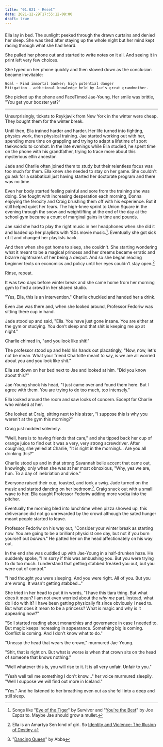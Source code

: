 ```yaml
---
title: "01.021 - Reset"
date: 2021-12-29T17:55:12-08:00
draft: true
---
```

###

Ella lay in bed.  The sunlight peeked through the drawn curtains and denied her sleep. She was tired after staying up the whole night but her mind kept racing through what she had heard. 

She pulled her phone out and started to write notes on it all. And seeing it in print left very few choices. 

She typed on her phone quickly and then slowed down as the conclusion became inevitable:

    Goal - Find immortal banker; high potential danger
    Mitigation - additional knowledge held by Jae's great grandmother.
    
She picked up the phone and FaceTimed Jae-Young. Her smile was brittle, "You get your booster yet?"

---

Unsurprisingly, tickets to Reykjavik from New York in the winter were cheap.  They bought them for the winter break.  

Until then, Ella trained harder and harder. Her life turned into fighting, physics work, then physical training. Jae started working out with her, spending more time on grappling and trying to adapt a lifetime of sport taekwondo to combat. In the late evenings while Ella studied, he spent time on the phone with his grandfather, trying to trace more about this mysterious elfin ancestor.

Jade and Charlie often joined them to study but their relentless focus was too much for them. Ella knew she needed to stay on her game. She couldn't go ask for a sabbatical just having started her doctorate program and there was no time. 

Even her body started feeling painful and sore from the training she was doing. She fought with increasing desperation each morning, Donna enjoying the ferocity and Craig brushing them off with his experience. But it still helped quiet her fears. The high-knee sprint to Union Square in the evening through the snow and weightlifting  at the end of the day at the school gym became a count of marginal gains in time and pounds.

Jae said she had to play the right music in her headphones when she did it and loaded up her playlists with '80s movie music.[^1]. Eventually she got sick of it and changed her playlists back. 

And then when she got home to sleep, she couldn't. She starting wondering what it meant to be a magical princess and her dreams became erratic and bizarre nightmares of her being a despot.  And so she began reading beginner texts on economics and policy until her eyes couldn't stay open.[^2]

Rinse, repeat. 

It was two days before winter break and she came home from her morning gym to find a crowd in her shared studio.  

"Yes, Ella, this is an intervention."  Charlie chuckled and handed her a drink. 

Even Jae was there and, when she looked around, Professor Fedoriw was sitting there cup in hand. 

Jade stood up and said, "Ella. You have just gone insane.  You are either at the gym or studying. You don't sleep and that shit is keeping me up at night."

Charlie chimed in, "and you look like shit!" 

The professor stood up and held his hands out placatingly, "Now, now, let's not be mean. What your friend Charlotte meant to say, is we are all worried about you and you look like shit."

Ella sat down on her bed next to Jae and looked at him. "Did you know about this?"

Jae-Young shook his head, "I just came over and found them here. But I agree with them. You are trying to do too much, too intensely."

Ella looked around the room and saw looks of concern. Except for Charlie who winked at her. 

She looked at Craig, sitting next to his sister, "I suppose this is why you weren't at the gym this morning?"

Craig just nodded solemnly. 

"Well, here is to having friends that care," and she tipped back her cup of orange juice to find out it was a very, very strong screwdriver. After coughing, she yelled at Charlie, "It is right in the morning!... Are you all drinking this?"

Charlie stood up and in that strong Savannah belle accent that came out, knowingly, only when she was at her most obnoxious, "Why, yes we are, hun. To a day of inebriation and vice."

Everyone raised their cup, toasted, and took a swig. Jade turned on the music and started dancing on her bedroom[^3]. Craig snuck out with a small wave to her. Ella caught Professor Fedoriw adding more vodka into the pitcher. 

Eventually the morning bled into lunchtime when pizza showed up, this deliverance did not go unrewarded by the crowd although the sated hunger meant people started to leave. 

Professor Fedoriw on his way out, "Consider your winter break as starting now. You are going to be a brilliant physicist one day, but not if you burn yourself out <i lang="uk" title="stupid">balwan</I>." He patted her on the head affectionately on his way out. 

In the end she was cuddled up with Jae-Young in a half-drunken haze. He suddenly spoke, "I'm sorry if this was ambushing you. But you were trying to do too much. I understand that getting stabbed freaked you out, but you were out of control."

"I had thought you were sleeping. And you were right. All of you. But you are wrong. It wasn't getting stabbed..."

She tried in her head to put it in words, "I have this tiara thing. But what does it mean? I am not even worried about the *why me* part. Instead, what do I do with it? I have been getting physically fit since obviously I need to. But what does it mean to be a princess? What is magic and why is it appearing now?"

"So I started reading about monarchies and governance in case I needed to. But magic keeps increasing in appearance. Something big is coming. Conflict is coming. And I don't know what to do."

"Uneasy the head that wears the crown," murmured Jae-Young. 

"Shit, that is right on. But what is worse is when that crown sits on the head of someone that knows nothing."

"Well whatever this is, you will rise to it. It is all very unfair. Unfair to you."

"Yeah well tell me something I don't know..." her voice murmured sleepily.  "Well I suppose we will find out more in Iceland." 

"Yes." And he listened to her breathing even out as she fell into a deep and still sleep. 


[^1]: Songs like "[Eye of the Tiger](https://youtu.be/btPJPFnesV4)" by Survivor and "[You're the Best](https://youtu.be/p44G0U4sLCE)" by Joe Esposito. Maybe Jae should grow a mullet. 

[^2]: Ella is an Amartya Sen kind of girl.  So [Identity and Violence: The Illusion of Destiny ](https://amzn.to/3HmZgOz)

[^3]: "[Dancing Queen](https://youtu.be/xFrGuyw1V8s)" by Abba